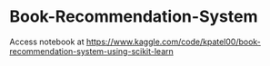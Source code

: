 # Book-Recommendation-System
Access notebook at https://www.kaggle.com/code/kpatel00/book-recommendation-system-using-scikit-learn
